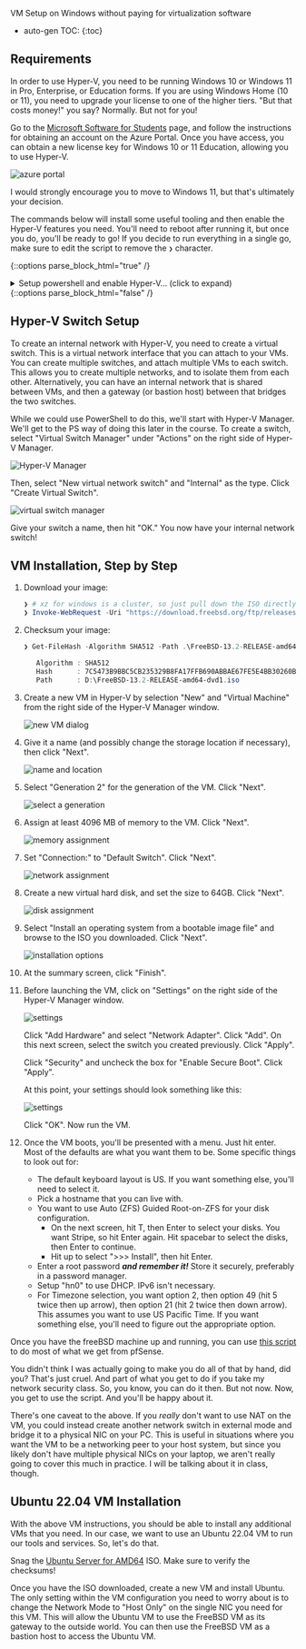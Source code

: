 VM Setup on Windows without paying for virtualization software

* auto-gen TOC:
{:toc}

## Requirements

In order to use Hyper-V, you need to be running Windows 10 or Windows 11 in Pro, Enterprise, or Education forms. If you are using Windows Home (10 or 11), you need to upgrade your license to one of the higher tiers. "But that costs money!" you say? Normally. But not for you!

Go to the [Microsoft Software for Students](https://cat.pdx.edu/services/software/users/microsoft-software/) page, and follow the instructions for obtaining an account on the Azure Portal. Once you have access, you can obtain a new license key for Windows 10 or 11 Education, allowing you to use Hyper-V.

![azure portal](img/azure_portal.png)

I would strongly encourage you to move to Windows 11, but that's ultimately your decision.

The commands below will install some useful tooling and then enable the Hyper-V features you need. You'll need to reboot after running it, but once you do, you'll be ready to go! If you decide to run everything in a single go, make sure to edit the script to remove the `❯` character.

{::options parse_block_html="true" /}

<details><summary markdown=span>Setup powershell and enable Hyper-V... (click to expand)</summary>

```powershell
❯ Set-ExecutionPolicy Bypass -Scope Process -Force; [System.Net.ServicePointManager]::SecurityProtocol = [System.Net.ServicePointManager]::SecurityProtocol -bor 3072; Invoke-Expression ((New-Object System.Net.WebClient).DownloadString('https://community.chocolatey.org/install.ps1'))
❯ Set-ExecutionPolicy -ExecutionPolicy RemoteSigned
❯ refreshenv
❯ #feel free to edit the below to only install the parts you want
❯ choco install -y 7zip notepadplusplus chocolatey-core.extension powershell-core git microsoft-windows-terminal terminal-icons.powershell nerdfont-hack inconsolata firanf powertoys vscode 
❯ # The below installs texlive if you want a more unix-like tex install
❯ choco install -y texlive --params "'/scheme:full'"
❯  # The below is to setup the PowerShell prompt to be more useful to you
❯ Install-Module -Name ImportExcel
❯ Install-Module -Name Pansies -AllowClobber
❯ Install-Module -Name Pscx -AllowPrerelease
❯ Install-Module -Name PowerColorLS
❯ Install-Module -Name Posh-Git
❯ Install-Module -Name PSReadLine -AllowPrerelease -Force
❯ # This may or may not work on the version of windows you have installed:
❯ winget install JanDeDobbeleer.OhMyPosh 
❯ # if the above failed, install https://www.microsoft.com/en-us/p/app-installer/9nblggh4nns1?rtc=1&activetab=pivot:overviewtab and try again
❯ if (!((Get-WindowsOptionalFeature -online -FeatureName Microsoft-Hyper-V).State -eq 'Enabled')) {
  Enable-WindowsOptionalFeature -online -FeatureName Microsoft-Hyper-V -All -NoRestart
}
❯ if (!((Get-WindowsOptionalFeature -online -FeatureName VirtualMachinePlatform).State -eq 'Enabled')) {
  Enable-WindowsOptionalFeature -online -FeatureName VirtualMachinePlatform -All -NoRestart
}
❯ if (!((Get-WindowsOptionalFeature -online -FeatureName HypervisorPlatform).State -eq 'Enabled')) {
  Enable-WindowsOptionalFeature -online -FeatureName HypervisorPlatform -All -NoRestart
}
```

</details>
{::options parse_block_html="false" /}

## Hyper-V Switch Setup

To create an internal network with Hyper-V, you need to create a virtual switch. This is a virtual network interface that you can attach to your VMs. You can create multiple switches, and attach multiple VMs to each switch. This allows you to create multiple networks, and to isolate them from each other. Alternatively, you can have an internal network that is shared between VMs, and then a gateway (or bastion host) between that bridges the two switches.

While we could use PowerShell to do this, we'll start with Hyper-V Manager. We'll get to the PS way of doing this later in the course. To create a switch, select "Virtual Switch Manager" under "Actions" on the right side of Hyper-V Manager.

![Hyper-V Manager](img/hyper-v1.0.png)

Then, select "New virtual network switch" and "Internal" as the type. Click "Create Virtual Switch".

![virtual switch manager](img/hyper-v1.1.png)

Give your switch a name, then hit "OK." You now have your internal network switch!

## VM Installation, Step by Step

1. Download your image:

   ```powershell
   ❯ # xz for windows is a cluster, so just pull down the ISO directly. It's not that big.
   ❯ Invoke-WebRequest -Uri "https://download.freebsd.org/ftp/releases/ISO-IMAGES/13.2/FreeBSD-13.2-RELEASE-amd64-dvd1.iso" -OutFile "FreeBSD-13.2-RELEASE-amd64-dvd1.iso"
   ```

1. Checksum your image:

   ```powershell
   ❯ Get-FileHash -Algorithm SHA512 -Path .\FreeBSD-13.2-RELEASE-amd64-dvd1.iso | Format-List
   
      Algorithm : SHA512
      Hash      : 7C5473B9BBC5CB235329B8FA17FFB690ABBAE67FE5E4BB30260BAA034501D3F23EBA82679A9871AF2F42E9600AFF7E9E810A0B03005AFC24962ED03945171AE1
      Path      : D:\FreeBSD-13.2-RELEASE-amd64-dvd1.iso

   ```

1. Create a new VM in Hyper-V by selection "New" and "Virtual Machine" from the right side of the Hyper-V Manager window.

    ![new VM dialog](img/hyper-v3.png)

1. Give it a name (and possibly change the storage location if necessary), then click "Next".

    ![name and location](img/hyper-v4.png)

1. Select "Generation 2" for the generation of the VM. Click "Next".

    ![select a generation](img/hyper-v5.png)

1. Assign at least 4096 MB of memory to the VM. Click "Next".

    ![memory assignment](img/hyper-v6.png)

1. Set "Connection:" to "Default Switch". Click "Next".

    ![network assignment](img/hyper-v7.png)

1. Create a new virtual hard disk, and set the size to 64GB. Click "Next".

    ![disk assignment](img/hyper-v8.png)

1. Select "Install an operating system from a bootable image file" and browse to the ISO you downloaded. Click "Next".

    ![installation options](img/hyper-v9.png)

1. At the summary screen, click "Finish".

1. Before launching the VM, click on "Settings" on the right side of the Hyper-V Manager window.

    ![settings](img/hyper-v10.png)

    Click "Add Hardware" and select "Network Adapter". Click "Add". On this next screen, select the switch you created previously. Click "Apply".

    Click "Security" and uncheck the box for "Enable Secure Boot". Click "Apply".

    At this point, your settings should look something like this:

    ![settings](img/hyper-v11.png)

    Click "OK". Now run the VM.

1. Once the VM boots, you'll be presented with a menu. Just hit enter. Most of the defaults are what you want them to be. Some specific things to look out for:

   * The default keyboard layout is US. If you want something else, you'll need to select it.
   * Pick a hostname that you can live with.
   * You want to use Auto (ZFS) Guided Root-on-ZFS for your disk configuration.
     * On the next screen, hit T, then Enter to select your disks. You want Stripe, so hit Enter again. Hit spacebar to select the disks, then Enter to continue.
     * Hit up to select ">>> Install", then hit Enter.
   * Enter a root password ***and remember it!*** Store it securely, preferably in a password manager.
   * Setup "hn0" to use DHCP. IPv6 isn't necessary.
   * For Timezone selection, you want option 2, then option 49 (hit 5 twice then up arrow), then option 21 (hit 2 twice then down arrow). This assumes you want to use US Pacific Time. If you want something else, you'll need to figure out the appropriate option.

Once you have the freeBSD machine up and running, you can use [this script](freebsd_setup.sh.md) to do most of what we get from pfSense.

You didn't think I was actually going to make you do all of that by hand, did you? That's just cruel. And part of what you get to do if you take my network security class. So, you know, you can do it then. But not now. Now, you get to use the script. And you'll be happy about it.

There's one caveat to the above. If you *really* don't want to use NAT on the VM, you could instead create another network switch in external mode and bridge it to a physical NIC on your PC. This is useful in situations where you want the VM to be a networking peer to your host system, but since you likely don't have multiple physical NICs on your laptop, we aren't really going to cover this much in practice. I will be talking about it in class, though.

## Ubuntu 22.04 VM Installation

With the above VM instructions, you should be able to install any additional VMs that you need. In our case, we want to use an Ubuntu 22.04 VM to run our tools and services. So, let's do that.

Snag the [Ubuntu Server for AMD64](https://cdimage.ubuntu.com/releases/22.04/release/ubuntu-22.04.3-live-server-amd64.iso) ISO. Make sure to verify the checksums!

Once you have the ISO downloaded, create a new VM and install Ubuntu. The only setting within the VM configuration you need to worry about is to change the Network Mode to "Host Only" on the single NIC you need for this VM. This will allow the Ubuntu VM to use the FreeBSD VM as its gateway to the outside world. You can then use the FreeBSD VM as a bastion host to access the Ubuntu VM.